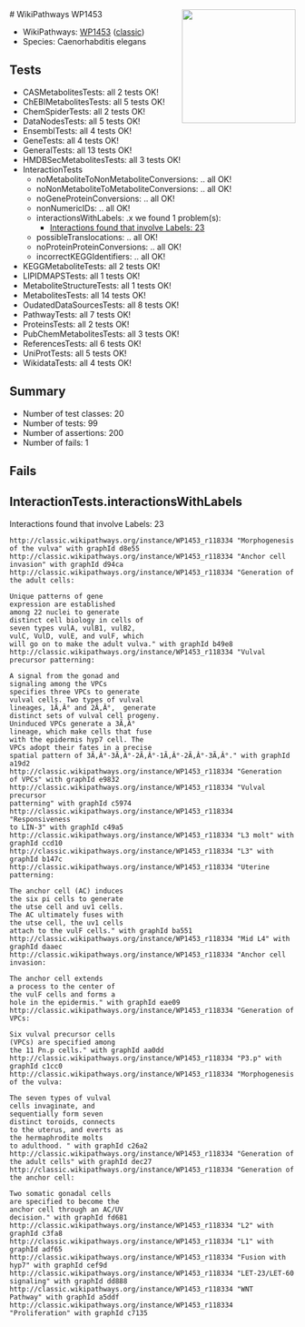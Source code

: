 <img style="float: right; width: 200px" src="https://upload.wikimedia.org/wikipedia/commons/thumb/8/83/Wplogo_with_text_500.png/640px-Wplogo_with_text_500.png" />
# WikiPathways WP1453

* WikiPathways: [WP1453](https://wikipathways.org/pathways/WP1453) ([classic](https://classic.wikipathways.org/instance/WP1453))
* Species: Caenorhabditis elegans
## Tests
* CASMetabolitesTests: all 2 tests OK!
* ChEBIMetabolitesTests: all 5 tests OK!
* ChemSpiderTests: all 2 tests OK!
* DataNodesTests: all 5 tests OK!
* EnsemblTests: all 4 tests OK!
* GeneTests: all 4 tests OK!
* GeneralTests: all 13 tests OK!
* HMDBSecMetabolitesTests: all 3 tests OK!
* InteractionTests
    * noMetaboliteToNonMetaboliteConversions: .. all OK!
    * noNonMetaboliteToMetaboliteConversions: .. all OK!
    * noGeneProteinConversions: .. all OK!
    * nonNumericIDs: .. all OK!
    * interactionsWithLabels: .x we found 1 problem(s):
        * [Interactions found that involve Labels: 23](#fe97a8da)
    * possibleTranslocations: .. all OK!
    * noProteinProteinConversions: .. all OK!
    * incorrectKEGGIdentifiers: .. all OK!
* KEGGMetaboliteTests: all 2 tests OK!
* LIPIDMAPSTests: all 1 tests OK!
* MetaboliteStructureTests: all 1 tests OK!
* MetabolitesTests: all 14 tests OK!
* OudatedDataSourcesTests: all 8 tests OK!
* PathwayTests: all 7 tests OK!
* ProteinsTests: all 2 tests OK!
* PubChemMetabolitesTests: all 3 tests OK!
* ReferencesTests: all 6 tests OK!
* UniProtTests: all 5 tests OK!
* WikidataTests: all 4 tests OK!


## Summary

* Number of test classes: 20
* Number of tests: 99
* Number of assertions: 200
* Number of fails: 1

## Fails

<a name="fe97a8da" />

## InteractionTests.interactionsWithLabels

Interactions found that involve Labels: 23
```
http://classic.wikipathways.org/instance/WP1453_r118334 "Morphogenesis
of the vulva" with graphId d8e55
http://classic.wikipathways.org/instance/WP1453_r118334 "Anchor cell 
invasion" with graphId d94ca
http://classic.wikipathways.org/instance/WP1453_r118334 "Generation of the adult cells:

Unique patterns of gene 
expression are established 
among 22 nuclei to generate 
distinct cell biology in cells of 
seven types vulA, vulB1, vulB2, 
vulC, VulD, vulE, and vulF, which 
will go on to make the adult vulva." with graphId b49e8
http://classic.wikipathways.org/instance/WP1453_r118334 "Vulval precursor patterning:

A signal from the gonad and 
signaling among the VPCs 
specifies three VPCs to generate 
vulval cells. Two types of vulval 
lineages, 1Ã‚Â° and 2Ã‚Â°,  generate 
distinct sets of vulval cell progeny. 
Uninduced VPCs generate a 3Ã‚Â° 
lineage, which make cells that fuse 
with the epidermis hyp7 cell. The 
VPCs adopt their fates in a precise 
spatial pattern of 3Ã‚Â°-3Ã‚Â°-2Ã‚Â°-1Ã‚Â°-2Ã‚Â°-3Ã‚Â°." with graphId a19d2
http://classic.wikipathways.org/instance/WP1453_r118334 "Generation 
of VPCs" with graphId e9832
http://classic.wikipathways.org/instance/WP1453_r118334 "Vulval precursor
patterning" with graphId c5974
http://classic.wikipathways.org/instance/WP1453_r118334 "Responsiveness 
to LIN-3" with graphId c49a5
http://classic.wikipathways.org/instance/WP1453_r118334 "L3 molt" with graphId ccd10
http://classic.wikipathways.org/instance/WP1453_r118334 "L3" with graphId b147c
http://classic.wikipathways.org/instance/WP1453_r118334 "Uterine patterning:

The anchor cell (AC) induces 
the six pi cells to generate
the utse cell and uv1 cells. 
The AC ultimately fuses with 
the utse cell, the uv1 cells 
attach to the vulF cells." with graphId ba551
http://classic.wikipathways.org/instance/WP1453_r118334 "Mid L4" with graphId daaec
http://classic.wikipathways.org/instance/WP1453_r118334 "Anchor cell invasion: 

The anchor cell extends 
a process to the center of 
the vulF cells and forms a 
hole in the epidermis." with graphId eae09
http://classic.wikipathways.org/instance/WP1453_r118334 "Generation of VPCs:

Six vulval precursor cells 
(VPCs) are specified among 
the 11 Pn.p cells." with graphId aa0dd
http://classic.wikipathways.org/instance/WP1453_r118334 "P3.p" with graphId c1cc0
http://classic.wikipathways.org/instance/WP1453_r118334 "Morphogenesis of the vulva:

The seven types of vulval 
cells invaginate, and 
sequentially form seven 
distinct toroids, connects 
to the uterus, and everts as 
the hermaphrodite molts 
to adulthood. " with graphId c26a2
http://classic.wikipathways.org/instance/WP1453_r118334 "Generation of
the adult cells" with graphId dec27
http://classic.wikipathways.org/instance/WP1453_r118334 "Generation of the anchor cell:

Two somatic gonadal cells 
are specified to become the 
anchor cell through an AC/UV 
decision." with graphId fd681
http://classic.wikipathways.org/instance/WP1453_r118334 "L2" with graphId c3fa8
http://classic.wikipathways.org/instance/WP1453_r118334 "L1" with graphId adf65
http://classic.wikipathways.org/instance/WP1453_r118334 "Fusion with 
hyp7" with graphId cef9d
http://classic.wikipathways.org/instance/WP1453_r118334 "LET-23/LET-60
signaling" with graphId dd888
http://classic.wikipathways.org/instance/WP1453_r118334 "WNT 
Pathway" with graphId a5ddf
http://classic.wikipathways.org/instance/WP1453_r118334 "Proliferation" with graphId c7135
```


